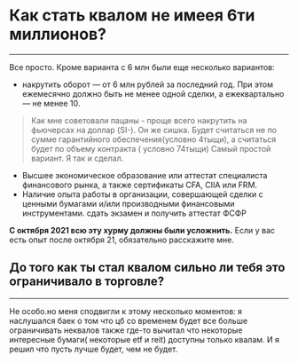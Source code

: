 # Как стать квалом не имеея 6ти миллионов?

---

Все просто. Кроме варианта с 6 млн были еще несколько вариантов:
- накрутить оборот — от 6 млн рублей за последний год. При этом ежемесячно должно быть не менее одной сделки, а ежеквартально — не менее 10.

> Как мне советовали пацаны - проще всего накрутить на фьючерсах на доллар (SI-). Он же сишка. Будет считаться не по сумме гарантийного обеспечения(условно 4тыщи), а считаться будет по объему контракта ( условно 74тыщи) Самый простой вариант. Я так и сделал.

- Высшее экономическое образование или аттестат специалиста финансового рынка, а также сертификаты CFA, CIIA или FRM.
- Наличие опыта работы в организации, совершающей сделки с ценными бумагами и/или производными финансовыми инструментами.
сдать экзамен и получить аттестат ФСФР

**С октября 2021 всю эту хурму должны были усложнить.** Если у вас есть опыт после октября 21, обязательно расскажите мне.


## До того как ты стал квалом сильно ли тебя это ограничивало в торговле?

---

Не особо.но меня сподвигли к этому несколько моментов:
я наслушался баек о том что цб со временем будет все больше ограничивать неквалов
также где-то вычитал что некоторые интересные бумаги( некоторые etf и reit) доступны только квалам. И я решил что пусть лучше будет, чем не будет.

